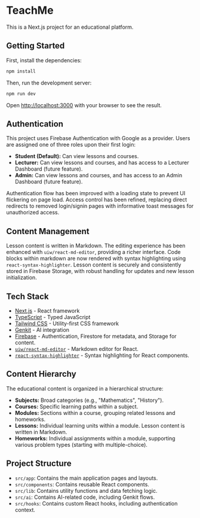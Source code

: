 # TeachMe

This is a Next.js project for an educational platform.

## Getting Started

First, install the dependencies:

```bash
npm install
```

Then, run the development server:

```bash
npm run dev
```

Open [http://localhost:3000](http://localhost:3000) with your browser to see the result.

## Authentication

This project uses Firebase Authentication with Google as a provider. Users are assigned one of three roles upon their first login:

*   **Student (Default):** Can view lessons and courses.
*   **Lecturer:** Can view lessons and courses, and has access to a Lecturer Dashboard (future feature).
*   **Admin:** Can view lessons and courses, and has access to an Admin Dashboard (future feature).

Authentication flow has been improved with a loading state to prevent UI flickering on page load. Access control has been refined, replacing direct redirects to removed login/signin pages with informative toast messages for unauthorized access.

## Content Management

Lesson content is written in Markdown. The editing experience has been enhanced with `uiw/react-md-editor`, providing a richer interface. Code blocks within markdown are now rendered with syntax highlighting using `react-syntax-highlighter`. Lesson content is securely and consistently stored in Firebase Storage, with robust handling for updates and new lesson initialization.

## Tech Stack

*   [Next.js](https://nextjs.org/) - React framework
*   [TypeScript](https://www.typescriptlang.org/) - Typed JavaScript
*   [Tailwind CSS](https://tailwindcss.com/) - Utility-first CSS framework
*   [Genkit](https://firebase.google.com/docs/genkit) - AI integration
*   [Firebase](https://firebase.google.com/) - Authentication, Firestore for metadata, and Storage for content.
*   [`uiw/react-md-editor`](https://github.com/uiwjs/react-md-editor) - Markdown editor for React.
*   [`react-syntax-highlighter`](https://github.com/react-syntax-highlighter/react-syntax-highlighter) - Syntax highlighting for React components.

## Content Hierarchy

The educational content is organized in a hierarchical structure:

*   **Subjects:** Broad categories (e.g., "Mathematics", "History").
*   **Courses:** Specific learning paths within a subject.
*   **Modules:** Sections within a course, grouping related lessons and homeworks.
*   **Lessons:** Individual learning units within a module. Lesson content is written in Markdown.
*   **Homeworks:** Individual assignments within a module, supporting various problem types (starting with multiple-choice).

## Project Structure

*   `src/app`: Contains the main application pages and layouts.
*   `src/components`: Contains reusable React components.
*   `src/lib`: Contains utility functions and data fetching logic.
*   `src/ai`: Contains AI-related code, including Genkit flows.
*   `src/hooks`: Contains custom React hooks, including authentication context.
